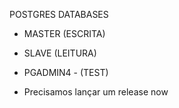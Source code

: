 POSTGRES DATABASES
- MASTER (ESCRITA) 
- SLAVE (LEITURA)
- PGADMIN4 - (TEST)

- Precisamos lançar um release now
